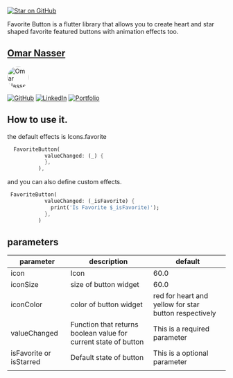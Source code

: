 [![Star on GitHub](https://img.shields.io/github/stars/kauemurakami/app_version_update.svg?style=flat&logo=github&colorB=deeppink&label=stars)](https://github.com/omarnasser199789/app_version_update_lite)

Favorite Button is a flutter library that allows you to create heart and star shaped favorite featured buttons with animation effects too.

## [Omar Nasser](https://github.com/omarnasser199789)
<img src="https://avatars.githubusercontent.com/u/22509641?s=96&v=4" alt="Omar Nasser" width="50" height="50" style="border-radius: 50%;">

[![GitHub](https://img.shields.io/badge/GitHub-gray)](https://github.com/omarnasser199789)
[![LinkedIn](https://img.shields.io/badge/LinkedIn-blue)](https://www.linkedin.com/in/omar-mouhamad-nasser/)
[![Portfolio](https://img.shields.io/badge/Portfolio-orange)](https://omar-nasser-portfolio.web.app/#/)



##  How to use it.

the default effects is Icons.favorite
```dart
  FavoriteButton(
            valueChanged: (_) {
            },
          ),
```

and you can also define custom effects.
```dart
 FavoriteButton(
            valueChanged: (_isFavorite) {
              print('Is Favorite $_isFavorite)');
            },
          )
```


## parameters

| parameter                  | description                                                     | default                                                                                                                                                                               |
| -------------------------- |-----------------------------------------------------------------| ------------------------------------------------------------------------------------------------------------------------------------------------------------------------------------- |
| icon                       | Icon                                                            | 60.0                                                                                                                                                                                  |
| iconSize                       | size of button widget                                           | 60.0                                                                                                                                                                                  |
| iconColor          | color of button widget                                          | red for heart and yellow for star button respectively                                                                                                                                                    |
| valueChanged                | Function that returns boolean value for current state of button | This is a required parameter                                                                                                                                                                            |
| isFavorite or isStarred                | Default state of button                                         | This is a optional parameter                                                                                                                                                                            |
                                                                                                                                                               |

